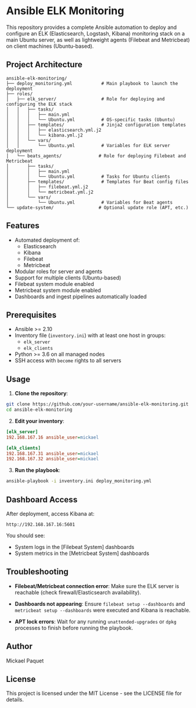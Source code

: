 # Ansible ELK Monitoring

This repository provides a complete Ansible automation to deploy and configure an ELK (Elasticsearch, Logstash, Kibana) monitoring stack on a main Ubuntu server, as well as lightweight agents (Filebeat and Metricbeat) on client machines (Ubuntu-based).

## Project Architecture

```
ansible-elk-monitoring/
├── deploy_monitoring.yml           # Main playbook to launch the deployment
├── roles/
│   ├── elk_server/                 # Role for deploying and configuring the ELK stack
│   │   ├── tasks/
│   │   │   ├── main.yml
│   │   │   └── Ubuntu.yml          # OS-specific tasks (Ubuntu)
│   │   ├── templates/              # Jinja2 configuration templates
│   │   │   ├── elasticsearch.yml.j2
│   │   │   └── kibana.yml.j2
│   │   └── vars/
│   │       └── Ubuntu.yml          # Variables for ELK server deployment
│   └── beats_agents/              # Role for deploying Filebeat and Metricbeat
│       ├── tasks/
│       │   ├── main.yml
│       │   └── Ubuntu.yml          # Tasks for Ubuntu clients
│       ├── templates/              # Templates for Beat config files
│       │   ├── filebeat.yml.j2
│       │   └── metricbeat.yml.j2
│       └── vars/
│           └── Ubuntu.yml          # Variables for Beat agents
└── update-system/                 # Optional update role (APT, etc.)
```

## Features

- Automated deployment of:
  - Elasticsearch
  - Kibana
  - Filebeat
  - Metricbeat
- Modular roles for server and agents
- Support for multiple clients (Ubuntu-based)
- Filebeat system module enabled
- Metricbeat system module enabled
- Dashboards and ingest pipelines automatically loaded

## Prerequisites

- Ansible >= 2.10
- Inventory file (`inventory.ini`) with at least one host in groups:
  - `elk_server`
  - `elk_clients`
- Python >= 3.6 on all managed nodes
- SSH access with `become` rights to all servers

## Usage

1. **Clone the repository**:

```bash
git clone https://github.com/your-username/ansible-elk-monitoring.git
cd ansible-elk-monitoring
```

2. **Edit your inventory**:

```ini
[elk_server]
192.168.167.16 ansible_user=mickael

[elk_clients]
192.168.167.31 ansible_user=mickael
192.168.167.32 ansible_user=mickael
```

3. **Run the playbook**:

```bash
ansible-playbook -i inventory.ini deploy_monitoring.yml
```

## Dashboard Access

After deployment, access Kibana at:

```
http://192.168.167.16:5601
```

You should see:
- System logs in the [Filebeat System] dashboards
- System metrics in the [Metricbeat System] dashboards

## Troubleshooting

- **Filebeat/Metricbeat connection error**:
  Make sure the ELK server is reachable (check firewall/Elasticsearch availability).

- **Dashboards not appearing**:
  Ensure `filebeat setup --dashboards` and `metricbeat setup --dashboards` were executed and Kibana is reachable.

- **APT lock errors**:
  Wait for any running `unattended-upgrades` or `dpkg` processes to finish before running the playbook.

## Author

Mickael Paquet

## License

This project is licensed under the MIT License - see the LICENSE file for details.


